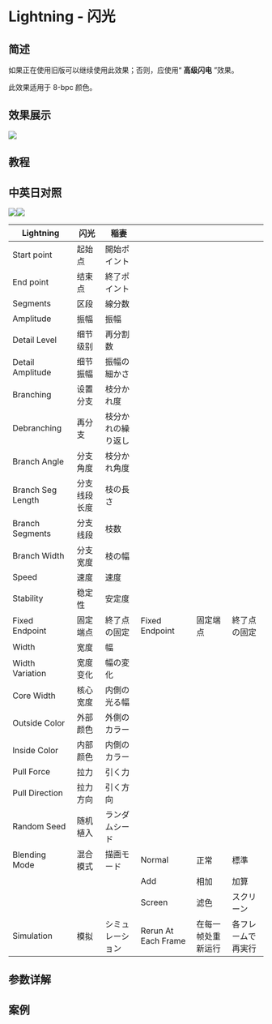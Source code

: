 # Lightning - 闪光

## 简述

如果正在使用旧版可以继续使用此效果；否则，应使用“ **高级闪电** ”效果。

此效果适用于 8-bpc 颜色。

## 效果展示

![](https://cdn.yuelili.com/20220102222813.png)

## 教程

## 中英日对照

![](https://mir.yuelili.com/wp-content/uploads/user/AE/effects/AE-Effects-Obsolete-Lightning.png)![](https://mir.yuelili.com/wp-content/uploads/user/AE/effects/AE-Effects-Obsolete-Lightning_cn.png)

| Lightning         | 闪光         | 稲妻               |                     |                    |                    |
| ----------------- | ------------ | ------------------ | ------------------- | ------------------ | ------------------ |
| Start point       | 起始点       | 開始ポイント       |                     |                    |                    |
| End point         | 结束点       | 終了ポイント       |                     |                    |                    |
| Segments          | 区段         | 線分数             |                     |                    |                    |
| Amplitude         | 振幅         | 振幅               |                     |                    |                    |
| Detail Level      | 细节级别     | 再分割数           |                     |                    |                    |
| Detail Amplitude  | 细节振幅     | 振幅の細かさ       |                     |                    |                    |
| Branching         | 设置分支     | 枝分かれ度         |                     |                    |                    |
| Debranching       | 再分支       | 枝分かれの繰り返し |                     |                    |                    |
| Branch Angle      | 分支角度     | 枝分かれ角度       |                     |                    |                    |
| Branch Seg Length | 分支线段长度 | 枝の長さ           |                     |                    |                    |
| Branch Segments   | 分支线段     | 枝数               |                     |                    |                    |
| Branch Width      | 分支宽度     | 枝の幅             |                     |                    |                    |
| Speed             | 速度         | 速度               |                     |                    |                    |
| Stability         | 稳定性       | 安定度             |                     |                    |                    |
| Fixed Endpoint    | 固定端点     | 終了点の固定       | Fixed Endpoint      | 固定端点           | 終了点の固定       |
| Width             | 宽度         | 幅                 |                     |                    |                    |
| Width Variation   | 宽度变化     | 幅の変化           |                     |                    |                    |
| Core Width        | 核心宽度     | 内側の光る幅       |                     |                    |                    |
| Outside Color     | 外部颜色     | 外側のカラー       |                     |                    |                    |
| Inside Color      | 内部颜色     | 内側のカラー       |                     |                    |                    |
| Pull Force        | 拉力         | 引く力             |                     |                    |                    |
| Pull Direction    | 拉力方向     | 引く方向           |                     |                    |                    |
| Random Seed       | 随机植入     | ランダムシード     |                     |                    |                    |
| Blending Mode     | 混合模式     | 描画モード         | Normal              | 正常               | 標準               |
|                   |              |                    | Add                 | 相加               | 加算               |
|                   |              |                    | Screen              | 滤色               | スクリーン         |
| Simulation        | 模拟         | シミュレーション   | Rerun At Each Frame | 在每一帧处重新运行 | 各フレームで再実行 |

## 参数详解

## 案例
